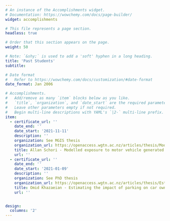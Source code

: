 ```yaml
---
# An instance of the Accomplishments widget.
# Documentation: https://wowchemy.com/docs/page-builder/
widget: accomplishments

# This file represents a page section.
headless: true

# Order that this section appears on the page.
weight: 50

# Note: `&shy;` is used to add a 'soft' hyphen in a long heading.
title: 'Past Students'
subtitle:

# Date format
#   Refer to https://wowchemy.com/docs/customization/#date-format
date_format: Jan 2006

# Accomplishments.
#   Add/remove as many `item` blocks below as you like.
#   `title`, `organization`, and `date_start` are the required parameters.
#   Leave other parameters empty if not required.
#   Begin multi-line descriptions with YAML's `|2-` multi-line prefix.
item:
  - certificate_url: ''
    date_end: ''
    date_start: '2021-11-11'
    description: ''
    organization: See MGIS thesis
    organization_url: https://openaccess.wgtn.ac.nz/articles/thesis/Modelled_exposure_to_motor_vehicle_generated_noise_at_schools_and_early_childhood_centres_/17030039
    title: Allan Schori - Modelled exposure to motor vehicle generated noise at schools and early childhood centres
    url: ''
  - certificate_url: ''
    date_end: ''
    date_start: '2021-01-09'
    description: ''
    organization: See PhD thesis
    organization_url: https://openaccess.wgtn.ac.nz/articles/thesis/Estimating_the_impact_of_parking_on_car_ownership_and_commute_mode_choices/16575005 
    title: Omid Khazaeian - Estimating the impact of parking on car ownership and commute mode choices
    url: ''


design:
  columns: '2'
---
```

